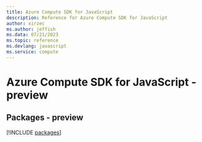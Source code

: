 ```yaml
---
title: Azure Compute SDK for JavaScript
description: Reference for Azure Compute SDK for JavaScript
author: xirzec
ms.author: jeffish
ms.data: 07/21/2023
ms.topic: reference
ms.devlang: javascript
ms.service: compute
---
```

# Azure Compute SDK for JavaScript - preview
## Packages - preview
[!INCLUDE [packages](compute-index.md)]